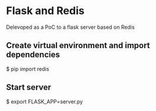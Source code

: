 # Flask and Redis
Delevoped as a PoC to a flask server based on Redis

## Create virtual environment and import dependencies
$ pip import redis

## Start server
$ export FLASK_APP=server.py
